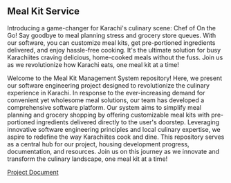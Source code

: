 ## Meal Kit Service


Introducing a game-changer for Karachi's culinary scene: Chef of On the Go! Say goodbye to meal planning stress and grocery store queues. With our software, you can customize meal kits, get pre-portioned ingredients delivered, and enjoy hassle-free cooking. It's the ultimate solution for busy Karachiites craving delicious, home-cooked meals without the fuss. Join us as we revolutionize how Karachi eats, one meal kit at a time!


Welcome to the Meal Kit Management System repository! Here, we present our software engineering project designed to revolutionize the culinary experience in Karachi. In response to the ever-increasing demand for convenient yet wholesome meal solutions, our team has developed a comprehensive software platform. Our system aims to simplify meal planning and grocery shopping by offering customizable meal kits with pre-portioned ingredients delivered directly to the user's doorstep. Leveraging innovative software engineering principles and local culinary expertise, we aspire to redefine the way Karachiites cook and dine. This repository serves as a central hub for our project, housing development progress, documentation, and resources. Join us on this journey as we innovate and transform the culinary landscape, one meal kit at a time!

[Project Document](https://habibuniversity-my.sharepoint.com/:w:/g/personal/muhammad_faizan_sse_habib_edu_pk/EY6AoUMAZjNKiV8C6a8mOjMBo114rw-Xov3X4JohiLEiLg?e=SJsFKX)

